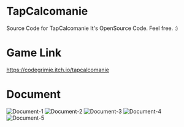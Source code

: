 # TapCalcomanie
Source Code for TapCalcomanie
It's OpenSource Code. Feel free. :)

# Game Link
https://codegrimie.itch.io/tapcalcomanie

# Document
![Document-1](https://user-images.githubusercontent.com/64130504/108616904-22cf8680-7455-11eb-8f5f-2b1f428ca65d.png)
![Document-2](https://user-images.githubusercontent.com/64130504/108616907-24994a00-7455-11eb-8315-7e70e5bd176a.png)
![Document-3](https://user-images.githubusercontent.com/64130504/108616908-25ca7700-7455-11eb-9aca-3a9e15c000c9.png)
![Document-4](https://user-images.githubusercontent.com/64130504/108616910-26fba400-7455-11eb-814e-a94615e0e528.png)
![Document-5](https://user-images.githubusercontent.com/64130504/108616911-282cd100-7455-11eb-813e-663644efb95f.png)
